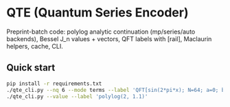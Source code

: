 # QTE (Quantum Series Encoder)

Preprint-batch code: polylog analytic continuation (mp/series/auto backends),
Bessel J_n values + vectors, QFT labels with [rail], Maclaurin helpers, cache, CLI.

## Quick start
```bash
pip install -r requirements.txt
./qte_cli.py --nq 6 --mode terms --label 'QFT[sin(2*pi*x); N=64; a=0; b=1; ifft][rail]'
./qte_cli.py --value --label 'polylog(2, 1.1)'

